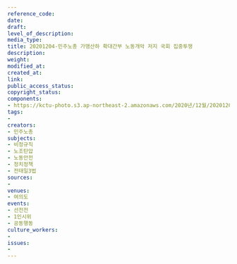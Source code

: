 ```yaml
---
reference_code: 
date: 
draft: 
level_of_description: 
media_type: 
title: 20201204-민주노총 가맹산하 확대간부 노동개악 저지 국회 집중투쟁
description: 
weight: 
modified_at: 
created_at: 
link: 
public_access_status: 
copyright_status: 
components:
- https://kctu-photo.s3.ap-northeast-2.amazonaws.com/2020년/12월/20201204-민주노총+가맹산하+확대간부+노동개악+저지+국회+집중투쟁/_5D42868.JPG
tags:
- 
creators:
- 민주노총
subjects:
- 비정규직
- 노조탄압
- 노동안전
- 정치정책
- 전태일3법
sources:
- 
venues:
- 여의도
events:
- 선전전
- 1인시위
- 공동행동
culture_workers:
- 
issues:
- 
---
```

